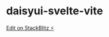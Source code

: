 # daisyui-svelte-vite

[Edit on StackBlitz ⚡️](https://stackblitz.com/edit/daisyui-svelte-vite-pbwhqu)
